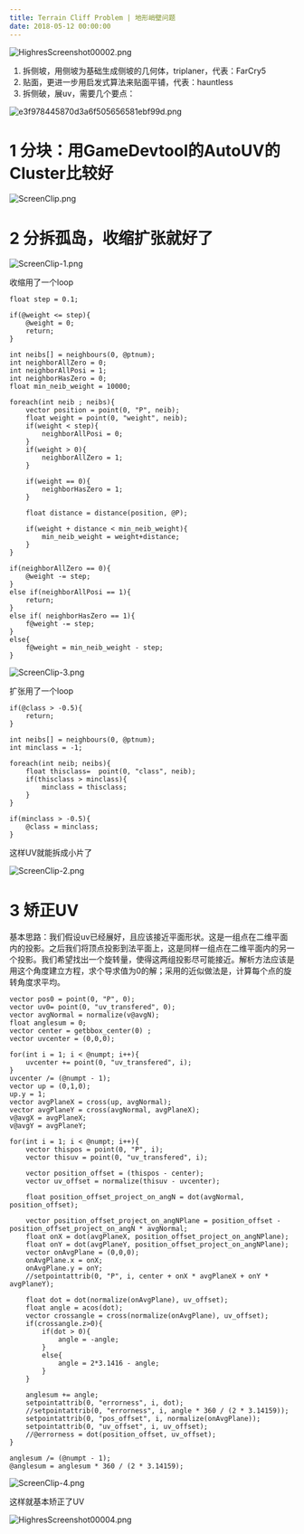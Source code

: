 ```yaml
---
title: Terrain Cliff Problem | 地形峭壁问题
date: 2018-05-12 00:00:00
---
```




![HighresScreenshot00002.png](/images/HighresScreenshot00002.jpg)


1. 拆侧坡，用侧坡为基础生成侧坡的几何体，triplaner，代表：FarCry5
2. 贴面，更进一步用启发式算法来贴面平铺，代表：hauntless
3. 拆侧破，展uv，需要几个要点：

![e3f978445870d3a6f505656581ebf99d.png](/images/e3f978445870d3a6f505656581ebf99d.jpg)

# 1 分块：用GameDevtool的AutoUV的Cluster比较好

![ScreenClip.png](/images/ScreenClip.jpg)

# 2 分拆孤岛，收缩扩张就好了

![ScreenClip-1.png](/images/ScreenClip-1.jpg)

收缩用了一个loop

```
float step = 0.1;

if(@weight <= step){
    @weight = 0;
    return;
}

int neibs[] = neighbours(0, @ptnum);
int neighborAllZero = 0;
int neighborAllPosi = 1;
int neighborHasZero = 0;
float min_neib_weight = 10000;

foreach(int neib ; neibs){
    vector position = point(0, "P", neib);
    float weight = point(0, "weight", neib);
    if(weight < step){
        neighborAllPosi = 0;
    }
    if(weight > 0){
        neighborAllZero = 1;
    }

    if(weight == 0){
        neighborHasZero = 1;
    }

    float distance = distance(position, @P);

    if(weight + distance < min_neib_weight){
        min_neib_weight = weight+distance;
    }
}   

if(neighborAllZero == 0){
    @weight -= step;
}
else if(neighborAllPosi == 1){
    return;
}
else if( neighborHasZero == 1){
    f@weight -= step;
}
else{
    f@weight = min_neib_weight - step;
}
```

![ScreenClip-3.png](/images/ScreenClip-3.jpg)

扩张用了一个loop
```
if(@class > -0.5){
    return;
}

int neibs[] = neighbours(0, @ptnum);
int minclass = -1;

foreach(int neib; neibs){
    float thisclass=  point(0, "class", neib);
    if(thisclass > minclass){
        minclass = thisclass;
    }
}

if(minclass > -0.5){
    @class = minclass;
}
```

这样UV就能拆成小片了

![ScreenClip-2.png](/images/ScreenClip-2.jpg)

# 3 矫正UV

基本思路：我们假设uv已经展好，且应该接近平面形状。这是一组点在二维平面内的投影。之后我们将顶点投影到法平面上，这是同样一组点在二维平面内的另一个投影。我们希望找出一个旋转量，使得这两组投影尽可能接近。解析方法应该是用这个角度建立方程，求个导求值为0的解；采用的近似做法是，计算每个点的旋转角度求平均。

```
vector pos0 = point(0, "P", 0);
vector uv0= point(0, "uv_transfered", 0);
vector avgNormal = normalize(v@avgN);
float anglesum = 0;
vector center = getbbox_center(0) ;
vector uvcenter = (0,0,0);

for(int i = 1; i < @numpt; i++){
    uvcenter += point(0, "uv_transfered", i);
}
uvcenter /= (@numpt - 1);
vector up = (0,1,0);
up.y = 1;
vector avgPlaneX = cross(up, avgNormal);
vector avgPlaneY = cross(avgNormal, avgPlaneX);
v@avgX = avgPlaneX;
v@avgY = avgPlaneY;

for(int i = 1; i < @numpt; i++){
    vector thispos = point(0, "P", i);
    vector thisuv = point(0, "uv_transfered", i);
    
    vector position_offset = (thispos - center);
    vector uv_offset = normalize(thisuv - uvcenter);

    float position_offset_project_on_angN = dot(avgNormal, position_offset);

    vector position_offset_project_on_angNPlane = position_offset - position_offset_project_on_angN * avgNormal;
    float onX = dot(avgPlaneX, position_offset_project_on_angNPlane);
    float onY = dot(avgPlaneY, position_offset_project_on_angNPlane);
    vector onAvgPlane = (0,0,0);
    onAvgPlane.x = onX;
    onAvgPlane.y = onY;
    //setpointattrib(0, "P", i, center + onX * avgPlaneX + onY * avgPlaneY);

    float dot = dot(normalize(onAvgPlane), uv_offset);
    float angle = acos(dot);
    vector crossangle = cross(normalize(onAvgPlane), uv_offset);
    if(crossangle.z>0){
        if(dot > 0){
            angle = -angle;
        }
        else{
            angle = 2*3.1416 - angle;
        }
    }

    anglesum += angle;
    setpointattrib(0, "errorness", i, dot);
    //setpointattrib(0, "errorness", i, angle * 360 / (2 * 3.14159));
    setpointattrib(0, "pos_offset", i, normalize(onAvgPlane));
    setpointattrib(0, "uv_offset", i, uv_offset);
    //@errorness = dot(position_offset, uv_offset);
}

anglesum /= (@numpt - 1);
@anglesum = anglesum * 360 / (2 * 3.14159);
```

![ScreenClip-4.png](/images/ScreenClip-4.jpg)

这样就基本矫正了UV

![HighresScreenshot00004.png](/images/HighresScreenshot00004.jpg)
